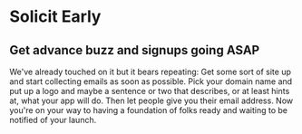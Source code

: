 Solicit Early
=============

Get advance buzz and signups going ASAP
---------------------------------------

We\'ve already touched on it but it bears repeating: Get some sort of
site up and start collecting emails as soon as possible. Pick your
domain name and put up a logo and maybe a sentence or two that
describes, or at least hints at, what your app will do. Then let people
give you their email address. Now you\'re on your way to having a
foundation of folks ready and waiting to be notified of your launch.
